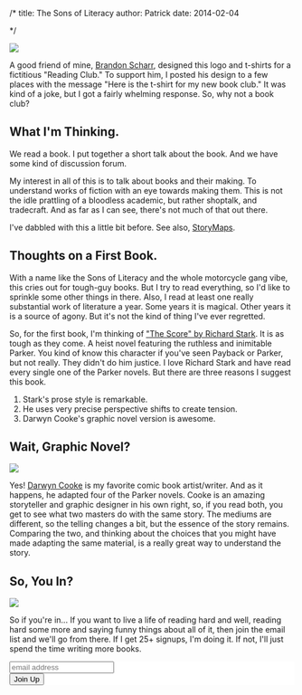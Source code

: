 /*
title: The Sons of Literacy 
author: Patrick
date: 2014-02-04

*/

<div class="vertheroimage">
<img src="https://dl.dropboxusercontent.com/u/257526/SoL.circle.logo.blk.png"  />
</div>

A good friend of mine, [Brandon Scharr](http://www.behance.net/dedlaast), designed this logo and t-shirts for a fictitious "Reading Club." To support him, I posted his design to a few places with the message "Here is the t-shirt for my new book club." It was kind of a joke, but I got a fairly whelming response. So, why not a book club? 

## What I'm Thinking.

We read a book. I put together a short talk about the book. And we have some kind of discussion forum.

My interest in all of this is to talk about books and their making. To understand works of fiction with an eye towards making them. This is not the idle prattling of a bloodless academic, but rather shoptalk, and tradecraft. And as far as I can see, there's not much of that out there. 

I've dabbled with this a little bit before. See also, [StoryMaps](./2012/storymaps.md). 


## Thoughts on a First Book. 

With a name like the Sons of Literacy and the whole motorcycle gang vibe, this cries out for tough-guy books. But I try to read everything, so I'd like to sprinkle some other things in there. Also, I read at least one really substantial work of literature a year. Some years it is magical. Other years it is a source of agony. But it's not the kind of thing I've ever regretted.

So, for the first book, I'm thinking of ["The Score" by Richard Stark](http://www.amazon.com/The-Score-Parker-Novel-Novels/dp/0226771040). It is as tough as they come. A heist novel featuring the ruthless and inimitable Parker. You kind of know this character if you've seen Payback or Parker, but not really. They didn't do him justice. I love Richard Stark and have read every single one of the Parker novels. But there are three reasons I suggest this book.

1. Stark's prose style is remarkable.
2. He uses very precise perspective shifts to create tension.
3. Darwyn Cooke's graphic novel version is awesome.

## Wait, Graphic Novel?

<div class="vertheroimage">
<img src="http://violentworldofparker.com/wordpress/wp-content/uploads/2009/03/huntersketch.jpg"  />
</div>



Yes! [Darwyn Cooke](http://www.amazon.com/Parker-The-Score-Darwyn-Cooke/dp/1613772084) is my favorite comic book artist/writer. And as it happens, he adapted four of the Parker novels. Cooke is an amazing storyteller and graphic designer in his own right, so, if you read both, you get to see what two masters do with the same story. The mediums are different, so the telling changes a bit, but the essence of the story remains. Comparing the two, and thinking about the choices that you might have made adapting the same material, is a really great way to understand the story. 

## So, You In?

<div class="aside right">
    <a href="https://dl.dropboxusercontent.com/u/257526/SoL.jacket.mockup2.jpeg"><img src="https://dl.dropboxusercontent.com/u/257526/SoL.jacket.mockup2.jpeg"></a>
</div>

So if you're in... If you want to live a life of reading hard and well, reading hard some more and saying funny things about all of it, then join the email list and we'll go from there. If I get 25+ signups, I'm doing it. If not, I'll just spend the time writing more books. 


<!-- Begin MailChimp Signup Form -->
<link href="//cdn-images.mailchimp.com/embedcode/slim-081711.css" rel="stylesheet" type="text/css">
<style type="text/css">
  #mc_embed_signup{background:#fff; clear:left; font:14px Helvetica,Arial,sans-serif; }
  /* Add your own MailChimp form style overrides in your site stylesheet or in this style block.
     We recommend moving this block and the preceding CSS link to the HEAD of your HTML file. */
</style>
  <div id="mc_embed_signup">
  <form action="http://goodwordsrightorder.us1.list-manage.com/subscribe/post?u=602066dab95a5d4df9a118155&amp;id=caa48bac76" method="post" id="mc-embedded-subscribe-form" name="mc-embedded-subscribe-form" class="validate" target="_blank" novalidate>
    <input type="email" value="" name="EMAIL" class="email" id="mce-EMAIL" placeholder="email address" required>
      <!-- real people should not fill this in and expect good things - do not remove this or risk form bot signups-->
      <div style="position: absolute; left: -5000px;"><input type="text" name="b_602066dab95a5d4df9a118155_caa48bac76" value=""></div>
    <div class="clear"><input type="submit" value="Join Up" name="subscribe" id="mc-embedded-subscribe" class="button"></div>
  </form>
  </div>

<!--End mc_embed_signup-->


[^jargon]: If that's not barbarous jargon, I don't know what is. I'm sorry. I'll beat myself later. 
